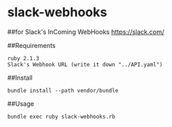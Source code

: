slack-webhooks
===========
##for Slack's InComing WebHooks
https://slack.com/

##Requirements
```
ruby 2.1.3
Slack's Webhook URL (write it down "../API.yaml")
```

##Install
```
bundle install --path vendor/bundle 
```

##Usage
```
bundle exec ruby slack-webhooks.rb
```
